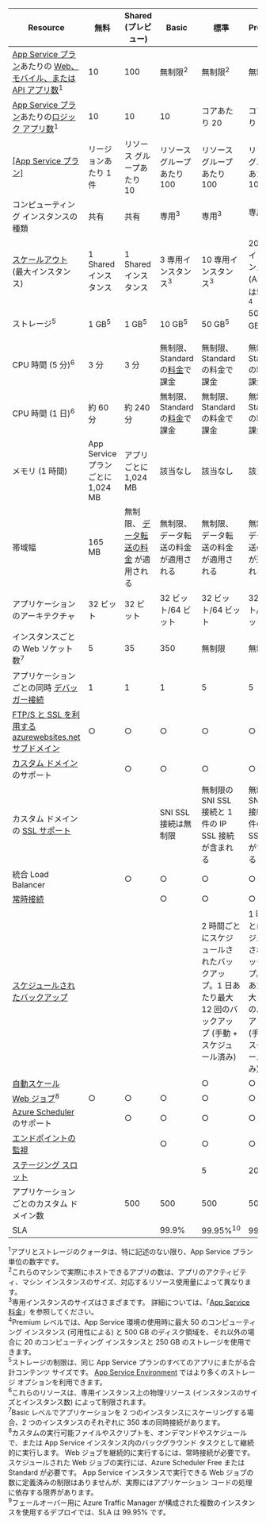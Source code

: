 | Resource | 無料 | Shared (プレビュー) | Basic | 標準 | Premium </th> |
| --- | --- | --- | --- | --- | --- |
| [App Service プラン](../articles/app-service/azure-web-sites-web-hosting-plans-in-depth-overview.md)あたりの [Web、モバイル、または API アプリ数](https://azure.microsoft.com/services/app-service/)<sup>1</sup> |10 |100 |無制限<sup>2</sup> |無制限<sup>2</sup> |無制限<sup>2</sup> |
| [App Service プラン](../articles/app-service/azure-web-sites-web-hosting-plans-in-depth-overview.md)あたりの[ロジック アプリ数](https://azure.microsoft.com/services/app-service/logic/)</a><sup>1</sup> |10 |10 |10 |コアあたり 20 |コアあたり 20 |
| [[App Service プラン]](../articles/app-service/azure-web-sites-web-hosting-plans-in-depth-overview.md) |リージョンあたり 1 件 |リソース グループあたり 10 |リソース グループあたり 100 |リソース グループあたり 100 |リソース グループあたり 100 |
| コンピューティング インスタンスの種類 |共有 |共有 |専用<sup>3</sup> |専用<sup>3</sup> |専用<sup>3</sup></p> |
| [スケールアウト](../articles/app-service/web-sites-scale.md) (最大インスタンス) |1 Shared インスタンス |1 Shared インスタンス |3 専用インスタンス<sup>3</sup> |10 専用インスタンス<sup>3</sup> |20 専用インスタンス (ASE では50)<sup>3、4</sup> |
| ストレージ<sup>5</sup> |1 GB<sup>5</sup> |1 GB<sup>5</sup> |10 GB<sup>5</sup> |50 GB<sup>5</sup> |500 GB<sup>4、5</sup></p> |
| CPU 時間 (5 分)<sup>6</sup> |3 分 |3 分 |無制限、Standard の[料金](https://azure.microsoft.com/pricing/details/app-service/)</a>で課金 |無制限、Standard の料金で課金 |無制限、Standard の料金で課金 |
| CPU 時間 (1 日)<sup>6</sup> |約 60 分 |約 240 分 |無制限、Standard の[料金](https://azure.microsoft.com/pricing/details/app-service/)</a>で課金 |無制限、Standard の料金で課金 |無制限、Standard の料金で課金 |
| メモリ (1 時間) |App Service プランごとに 1,024 MB |アプリごとに 1,024 MB |該当なし |該当なし |該当なし |
| 帯域幅 |165 MB |無制限、 [データ転送の料金](https://azure.microsoft.com/pricing/details/data-transfers/) が適用される |無制限、データ転送の料金が適用される |無制限、データ転送の料金が適用される |無制限、データ転送の料金が適用される |
| アプリケーションのアーキテクチャ |32 ビット |32 ビット |32 ビット/64 ビット |32 ビット/64 ビット |32 ビット/64 ビット |
| インスタンスごとの Web ソケット数<sup>7</sup> |5 |35 |350 |無制限 |無制限 |
| アプリケーションごとの同時 [デバッガー接続](../articles/app-service/web-sites-dotnet-troubleshoot-visual-studio.md) |1 |1 |1 |5 |5 |
| [FTP/S と SSL を利用する azurewebsites.net サブドメイン](../articles/app-service/app-service-web-tutorial-custom-ssl.md) |○ |○ |○ |○ |○ |
| [カスタム ドメイン](../articles/app-service/app-service-web-tutorial-custom-domain.md) のサポート | |○ |○ |○ |○ |
| カスタム ドメインの [SSL サポート](../articles/app-service/app-service-web-tutorial-custom-ssl.md) | | |SNI SSL 接続は無制限 |無制限の SNI SSL 接続と 1 件の IP SSL 接続が含まれる |無制限の SNI SSL 接続と 1 件の IP SSL 接続が含まれる |
| 統合 Load Balancer | |○ |○ |○ |○ |
| [常時接続](../articles/app-service/web-sites-configure.md) | | |○ |○ |○ |
| [スケジュールされたバックアップ](../articles/app-service/web-sites-backup.md) | | | | 2 時間ごとにスケジュールされたバックアップ。1 日あたり最大 12 回のバックアップ (手動 + スケジュール済み) | 1 時間ごとにスケジュールされたバックアップ。1 日あたり最大 50 回のバックアップ (手動 + スケジュール済み) |
| [自動スケール](../articles/app-service/web-sites-scale.md) | | | |○ |○ |
| [Web ジョブ](../articles/app-service/web-sites-create-web-jobs.md)<sup>8</sup> |○ |○ |○ |○ |○ |
| [Azure Scheduler](https://azure.microsoft.com/services/scheduler/) のサポート | |○ |○ |○ |○ |
| [エンドポイントの監視](../articles/app-service/web-sites-monitor.md) | | |○ |○ |○ |
| [ステージング スロット](../articles/app-service/web-sites-staged-publishing.md) | | | |5 |20 |
| アプリケーションごとのカスタム ドメイン数</a> | |500 |500 |500 |500 |
| SLA | |<p> |99.9% |99.95%<sup>10</sup> |99.95%<sup>9</sup> |

<sup>1</sup>アプリとストレージのクォータは、特に記述のない限り、App Service プラン単位の数字です。  
<sup>2</sup>これらのマシンで実際にホストできるアプリの数は、アプリのアクティビティ、マシン インスタンスのサイズ、対応するリソース使用量によって異なります。  
<sup>3</sup>専用インスタンスのサイズはさまざまです。 詳細については、「[App Service 料金](https://azure.microsoft.com/pricing/details/app-service/)」を参照してください。  
<sup>4</sup>Premium レベルでは、App Service 環境の使用時に最大 50 のコンピューティング インスタンス (可用性による) と 500 GB のディスク領域を、それ以外の場合に 20 のコンピューティング インスタンスと 250 GB のストレージを使用できます。  
<sup>5</sup>ストレージの制限は、同じ App Service プランのすべてのアプリにまたがる合計コンテンツ サイズです。 [App Service Environment](../articles/app-service/environment/app-service-web-configure-an-app-service-environment.md#storage) ではより多くのストレージ オプションを利用できます。  
<sup>6</sup>これらのリソースは、専用インスタンス上の物理リソース (インスタンスのサイズとインスタンス数) によって制限されます。  
<sup>7</sup>Basic レベルでアプリケーションを 2 つのインスタンスにスケーリングする場合、2 つのインスタンスのそれぞれに 350 本の同時接続があります。  
<sup>8</sup>カスタムの実行可能ファイルやスクリプトを、オンデマンドやスケジュールで、または App Service インスタンス内のバックグラウンド タスクとして継続的に実行します。 Web ジョブを継続的に実行するには、常時接続が必要です。 スケジュールされた Web ジョブの実行には、Azure Scheduler Free または Standard が必要です。 App Service インスタンスで実行できる Web ジョブの数に定義済みの制限はありませんが、実際にはアプリケーション コードの処理に依存する限界があります。   
<sup>9</sup>フェールオーバー用に Azure Traffic Manager が構成された複数のインスタンスを使用するデプロイでは、SLA は 99.95% です。  

